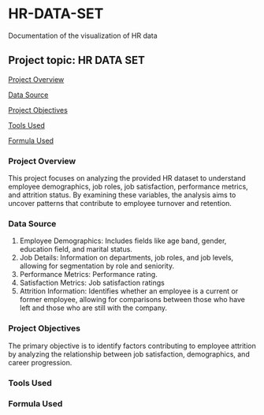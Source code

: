 # HR-DATA-SET
Documentation of the visualization of HR data
## Project topic: HR DATA SET
[Project Overview](#project-overview)

[Data Source](#data-source)

[Project Objectives](#project-objectives)

[Tools Used](#tools-used)

[Formula Used](#formula-used)

### Project Overview
This project focuses on analyzing the provided HR dataset to understand employee demographics, job roles, job satisfaction, performance metrics, and attrition status. By examining these variables, the analysis aims to uncover patterns that contribute to employee turnover and retention.

### Data Source
1. Employee Demographics: Includes fields like age band, gender, education field, and marital status.
2. Job Details: Information on departments, job roles, and job levels, allowing for segmentation by role and seniority.
3. Performance Metrics: Performance rating.
4. Satisfaction Metrics: Job satisfaction ratings
5. Attrition Information: Identifies whether an employee is a current or former employee, allowing for comparisons between those who have left and those who are still with the company.

### Project Objectives
The primary objective is to identify factors contributing to employee attrition by analyzing the relationship between job satisfaction, demographics, and career progression. 

### Tools Used

### Formula Used
